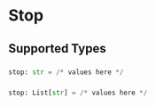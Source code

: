 # Stop


## Supported Types

### 

```python
stop: str = /* values here */
```

### 

```python
stop: List[str] = /* values here */
```

